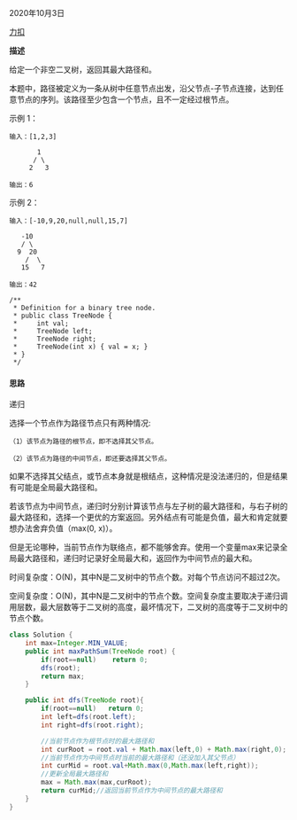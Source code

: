 2020年10月3日

[力扣](https://leetcode-cn.com/problems/binary-tree-maximum-path-sum/)


**描述**

给定一个非空二叉树，返回其最大路径和。

本题中，路径被定义为一条从树中任意节点出发，沿父节点-子节点连接，达到任意节点的序列。该路径至少包含一个节点，且不一定经过根节点。

示例 1：
```
输入：[1,2,3]

       1
      / \
     2   3

输出：6
```
示例 2：
```
输入：[-10,9,20,null,null,15,7]

   -10
   / \
  9  20
    /  \
   15   7

输出：42
```
```
/**
 * Definition for a binary tree node.
 * public class TreeNode {
 *     int val;
 *     TreeNode left;
 *     TreeNode right;
 *     TreeNode(int x) { val = x; }
 * }
 */
```
#### 思路

递归

选择一个节点作为路径节点只有两种情况:
```
（1）该节点为路径的根节点，即不选择其父节点。

（2）该节点为路径的中间节点，即还要选择其父节点。
```
如果不选择其父结点，或节点本身就是根结点，这种情况是没法递归的，但是结果有可能是全局最大路径和。

若该节点为中间节点，递归时分别计算该节点与左子树的最大路径和，与右子树的最大路径和，选择一个更优的方案返回。另外结点有可能是负值，最大和肯定就要想办法舍弃负值（max(0, x)）。

但是无论哪种，当前节点作为联络点，都不能够舍弃。使用一个变量max来记录全局最大路径和，递归时记录好全局最大和，返回作为中间节点的最大和。

时间复杂度：O(N)，其中N是二叉树中的节点个数。对每个节点访问不超过2次。

空间复杂度：O(N)，其中N是二叉树中的节点个数。空间复杂度主要取决于递归调用层数，最大层数等于二叉树的高度，最坏情况下，二叉树的高度等于二叉树中的节点个数。

```java
class Solution {
    int max=Integer.MIN_VALUE;
    public int maxPathSum(TreeNode root) {
        if(root==null)    return 0;
        dfs(root);
        return max;
    }

    public int dfs(TreeNode root){
        if(root==null)   return 0;
        int left=dfs(root.left);
        int right=dfs(root.right);

        //当前节点作为根节点时的最大路径和
        int curRoot = root.val + Math.max(left,0) + Math.max(right,0);
        //当前节点作为中间节点时当前的最大路径和（还没加入其父节点）
        int curMid = root.val+Math.max(0,Math.max(left,right));
        //更新全局最大路径和
        max = Math.max(max,curRoot);
        return curMid;//返回当前节点作为中间节点的最大路径和
    }
}
```
